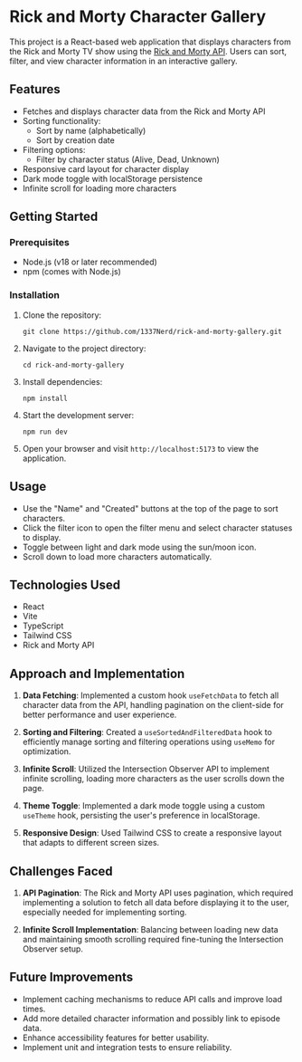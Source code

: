 # Rick and Morty Character Gallery

This project is a React-based web application that displays characters from the Rick and Morty TV show using the [Rick and Morty API](https://rickandmortyapi.com/). Users can sort, filter, and view character information in an interactive gallery.

## Features

- Fetches and displays character data from the Rick and Morty API
- Sorting functionality:
	- Sort by name (alphabetically)
	- Sort by creation date
- Filtering options:
	- Filter by character status (Alive, Dead, Unknown)
- Responsive card layout for character display
- Dark mode toggle with localStorage persistence
- Infinite scroll for loading more characters

## Getting Started

### Prerequisites

- Node.js (v18 or later recommended)
- npm (comes with Node.js)

### Installation

1. Clone the repository:
   ```
   git clone https://github.com/1337Nerd/rick-and-morty-gallery.git
   ```

2. Navigate to the project directory:
   ```
   cd rick-and-morty-gallery
   ```

3. Install dependencies:
   ```
   npm install
   ```

4. Start the development server:
   ```
   npm run dev
   ```

5. Open your browser and visit `http://localhost:5173` to view the application.

## Usage

- Use the "Name" and "Created" buttons at the top of the page to sort characters.
- Click the filter icon to open the filter menu and select character statuses to display.
- Toggle between light and dark mode using the sun/moon icon.
- Scroll down to load more characters automatically.

## Technologies Used

- React
- Vite
- TypeScript
- Tailwind CSS
- Rick and Morty API

## Approach and Implementation

1. **Data Fetching**: Implemented a custom hook `useFetchData` to fetch all character data from the API, handling pagination on the client-side for better performance and user experience.

2. **Sorting and Filtering**: Created a `useSortedAndFilteredData` hook to efficiently manage sorting and filtering operations using `useMemo` for optimization.

3. **Infinite Scroll**: Utilized the Intersection Observer API to implement infinite scrolling, loading more characters as the user scrolls down the page.

4. **Theme Toggle**: Implemented a dark mode toggle using a custom `useTheme` hook, persisting the user's preference in localStorage.

5. **Responsive Design**: Used Tailwind CSS to create a responsive layout that adapts to different screen sizes.

## Challenges Faced

1. **API Pagination**: The Rick and Morty API uses pagination, which required implementing a solution to fetch all data before displaying it to the user, especially needed for implementing sorting.

2. **Infinite Scroll Implementation**: Balancing between loading new data and maintaining smooth scrolling required fine-tuning the Intersection Observer setup.

## Future Improvements

- Implement caching mechanisms to reduce API calls and improve load times.
- Add more detailed character information and possibly link to episode data.
- Enhance accessibility features for better usability.
- Implement unit and integration tests to ensure reliability.